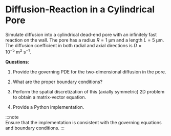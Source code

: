 # Diffusion-Reaction in a Cylindrical Pore

Simulate diffusion into a cylindrical dead-end pore with an infinitely fast reaction on the wall. The pore has a radius $R = 1~\mathrm{\mu m}$ and a length $L = 5~\mathrm{\mu m}$. The diffusion coefficient in both radial and axial directions is $D = 10^{-5}~\mathrm{m^{2}~s^{-1}}$.

**Questions**:

1. Provide the governing PDE for the two-dimensional diffusion in the pore.

2. What are the proper boundary conditions?

3. Perform the spatial discretization of this (axially symmetric) 2D problem to obtain a matrix-vector equation.

4. Provide a Python implementation.

:::note  
Ensure that the implementation is consistent with the governing equations and boundary conditions.
:::
